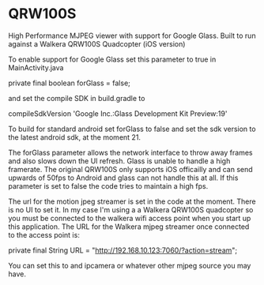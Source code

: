 QRW100S
=======

High Performance MJPEG viewer with support for Google Glass. Built to run against a Walkera QRW100S Quadcopter (iOS version)

To enable support for Google Glass set this parameter to true in MainActivity.java

private final boolean forGlass = false;

and set the compile SDK in build.gradle to

compileSdkVersion 'Google Inc.:Glass Development Kit Preview:19'
	
To build for standard android set forGlass to false and set the sdk version to the latest android sdk, at the moment 21.
 
The forGlass parameter allows the network interface to throw away frames and also slows down the UI refresh. Glass is unable to handle a high framerate. The original QRW100S only supports iOS officailly and can send upwards of 50fps to Android and glass can not handle this at all. If this parameter is set to false the code tries to maintain a high fps.

The url for the motion jpeg streamer is set in the code at the moment. There is no UI to set it. In my case I'm using a a Walkera QRW100S quadcopter so you must be connected to the walkera wifi access point when you start up this application. The URL for the Walkera mjpeg streamer once connected to the access point is:

private final String URL = "http://192.168.10.123:7060/?action=stream";

You can set this to and ipcamera or whatever other mjpeg source you may have.

